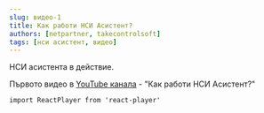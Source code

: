 ```yaml
---
slug: видео-1
title: Как работи НСИ Асистент?
authors: [netpartner, takecontrolsoft]
tags: [нси асистент, видео]
---
```


НСИ асистента в действие.

Първото видео в [YouTube канала](https://www.youtube.com/@nsiassistant) - "Как работи НСИ Асистент?"

```mdx-code-block
import ReactPlayer from 'react-player'

```
<ReactPlayer playing controls url='https://www.youtube.com/watch?v=XoPm4z5Xjhk&t=171s' />

